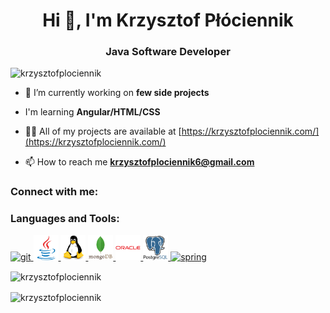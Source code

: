 <h1 align="center">Hi 👋, I'm Krzysztof Płóciennik</h1>
<h3 align="center">Java Software Developer</h3>

<p align="left"> <img src="https://komarev.com/ghpvc/?username=krzysztofplociennik&label=Profile%20views&color=0e75b6&style=flat" alt="krzysztofplociennik" /> </p>

- 🔭 I’m currently working on **few side projects**

- I'm learning **Angular/HTML/CSS**

- 👨‍💻 All of my projects are available at [https://krzysztofplociennik.com/](https://krzysztofplociennik.com/)

- 📫 How to reach me **krzysztofplociennik6@gmail.com**

<h3 align="left">Connect with me:</h3>
<p align="left">
</p>

<h3 align="left">Languages and Tools:</h3>
<p align="left"> <a href="https://git-scm.com/" target="_blank" rel="noreferrer"> <img src="https://www.vectorlogo.zone/logos/git-scm/git-scm-icon.svg" alt="git" width="40" height="40"/> </a> <a href="https://www.java.com" target="_blank" rel="noreferrer"> <img src="https://raw.githubusercontent.com/devicons/devicon/master/icons/java/java-original.svg" alt="java" width="40" height="40"/> </a> <a href="https://www.linux.org/" target="_blank" rel="noreferrer"> <img src="https://raw.githubusercontent.com/devicons/devicon/master/icons/linux/linux-original.svg" alt="linux" width="40" height="40"/> </a> <a href="https://www.mongodb.com/" target="_blank" rel="noreferrer"> <img src="https://raw.githubusercontent.com/devicons/devicon/master/icons/mongodb/mongodb-original-wordmark.svg" alt="mongodb" width="40" height="40"/> </a> <a href="https://www.oracle.com/" target="_blank" rel="noreferrer"> <img src="https://raw.githubusercontent.com/devicons/devicon/master/icons/oracle/oracle-original.svg" alt="oracle" width="40" height="40"/> </a> <a href="https://www.postgresql.org" target="_blank" rel="noreferrer"> <img src="https://raw.githubusercontent.com/devicons/devicon/master/icons/postgresql/postgresql-original-wordmark.svg" alt="postgresql" width="40" height="40"/> </a> <a href="https://spring.io/" target="_blank" rel="noreferrer"> <img src="https://www.vectorlogo.zone/logos/springio/springio-icon.svg" alt="spring" width="40" height="40"/> </a> </p>

<p><img align="center" src="https://github-readme-stats.vercel.app/api/top-langs?username=krzysztofplociennik&show_icons=true&locale=en&layout=compact" alt="krzysztofplociennik" /></p>

<p><img align="center" src="https://github-readme-streak-stats.herokuapp.com/?user=krzysztofplociennik&" alt="krzysztofplociennik" /></p>

